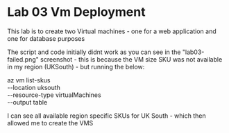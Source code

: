# Lab 03 Vm Deployment

This lab is to create two Virtual machines - one for a web application and one for database purposes

The script and code initially didnt work as you can see in the "lab03-failed.png" screenshot - this is because the VM size SKU was not available in my region (UKSouth) - but running the below:

az vm list-skus \
  --location uksouth \
  --resource-type virtualMachines \
  --output table


I can see all available region specific SKUs for UK South - which then allowed me to create the VMS
